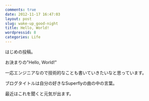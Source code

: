 ```yaml
---
comments: true
date: 2012-11-17 16:47:03
layout: post
slug: wake-up_good-night
title: Hello, World!
wordpressid: 8
categories: Life
---
```


はじめの投稿。

お決まりの"Hello, World!"

一応エンジニアなので技術的なことも書いていきたいなと思っています。

ブログタイトルは自分の好きなSuperflyの曲の中の言葉。

最近はこれを聞くと元気が出ます。


